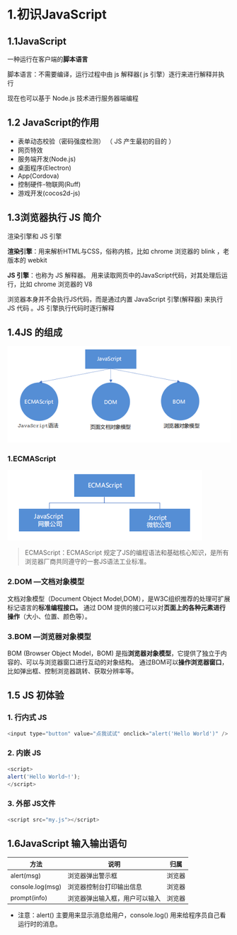 # 1.初识JavaScript

## 1.1JavaScript

一种运行在客户端的**脚本语言**

脚本语言：不需要编译，运行过程中由 js 解释器( js 引擎）逐行来进行解释并执行

 现在也可以基于 Node.js 技术进行服务器端编程

## 1.2 JavaScript的作用

-  表单动态校验（密码强度检测）  （ JS 产生最初的目的 ）
-  网页特效
-  服务端开发(Node.js)
-  桌面程序(Electron)
-  App(Cordova) 
-  控制硬件-物联网(Ruff)
-  游戏开发(cocos2d-js)

## 1.3浏览器执行 JS 简介

渲染引擎和 JS 引擎 

 **渲染引擎**：用来解析HTML与CSS，俗称内核，比如 chrome 浏览器的 blink ，老版本的 webkit 

**JS 引擎**：也称为 JS 解释器。 用来读取网页中的JavaScript代码，对其处理后运行，比如 chrome 浏览器的 V8 

浏览器本身并不会执行JS代码，而是通过内置 JavaScript 引擎(解释器) 来执行 JS 代码 。JS 引擎执行代码时逐行解释 

## 1.4JS 的组成

![j1](../img/js/j1.bmp)

### 1.ECMAScript

![j2](../img/js/j2.png)

> ECMAScript：ECMAScript 规定了JS的编程语法和基础核心知识，是所有浏览器厂商共同遵守的一套JS语法工业标准。

### 2.DOM —文档对象模型

文档对象模型（Document Object Model,DOM），是W3C组织推荐的处理可扩展标记语言的**标准编程接口。**
通过 DOM 提供的接口可以对**页面上的各种元素进行操作**（大小、位置、颜色等）。

### 3.BOM —浏览器对象模型

BOM (Browser Object Model，BOM) 是指**浏览器对象模型**，它提供了独立于内容的、可以与浏览器窗口进行互动的对象结构。
通过BOM可以**操作浏览器窗口**，比如弹出框、控制浏览器跳转、获取分辨率等。

## 1.5 JS 初体验

### 1. 行内式 JS

```js
<input type="button" value="点我试试" onclick="alert('Hello World')" />
```

### 2. 内嵌 JS
```js
<script>
alert('Hello World~!');
</script>
```

### 3. 外部 JS文件

```js
<script src="my.js"></script>
```

## 1.6JavaScript 输入输出语句

| 方法             | 说明                           | 归属   |
| ---------------- | ------------------------------ | ------ |
| alert(msg)       | 浏览器弹出警示框               | 浏览器 |
| console.log(msg) | 浏览器控制台打印输出信息       | 浏览器 |
| prompt(info)     | 浏览器弹出输入框，用户可以输入 | 浏览器 |

- 注意：alert() 主要用来显示消息给用户，console.log() 用来给程序员自己看运行时的消息。

